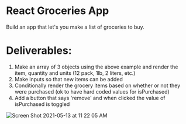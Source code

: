 # React Groceries App
Build an app that let's you make a list of groceries to buy.
# Deliverables:
1. Make an array of 3 objects using the above example and render the item, quantity and units (12 pack, 1lb, 2 liters, etc.)
2. Make inputs so that new items can be added
3. Conditionally render the grocery items based on whether or not they were purchased (ok to have hard coded values for isPurchased)
4. Add a button that says 'remove' and when clicked the value of isPurchased is toggled

![Screen Shot 2021-05-13 at 11 22 05 AM](https://user-images.githubusercontent.com/80981810/118147462-99897980-b3dd-11eb-85e2-eba53217e665.png)